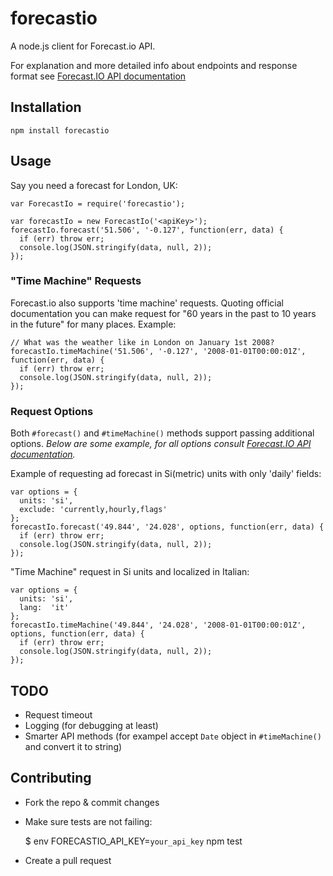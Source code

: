 # forecastio
A node.js client for Forecast.io API.

For explanation and more detailed info about endpoints and response format see [Forecast.IO API documentation](https://developer.forecast.io/docs/v2)


## Installation

```
npm install forecastio
```


## Usage
Say you need a forecast for London, UK:

```
var ForecastIo = require('forecastio');

var forecastIo = new ForecastIo('<apiKey>');
forecastIo.forecast('51.506', '-0.127', function(err, data) {
  if (err) throw err;
  console.log(JSON.stringify(data, null, 2));
});
```


### "Time Machine" Requests
Forecast.io also supports 'time machine' requests. Quoting official documentation you can make request for "60 years in the past to 10 years in the future" for many places. Example:

```
// What was the weather like in London on January 1st 2008?
forecastIo.timeMachine('51.506', '-0.127', '2008-01-01T00:00:01Z', function(err, data) {
  if (err) throw err;
  console.log(JSON.stringify(data, null, 2));
});
```

### Request Options
Both `#forecast()` and `#timeMachine()` methods support passing additional options.
*Below are some example, for all options consult [Forecast.IO API documentation](https://developer.forecast.io/docs/v2).*


Example of requesting ad forecast in Si(metric) units with only 'daily' fields:

```
var options = {
  units: 'si',
  exclude: 'currently,hourly,flags'
};
forecastIo.forecast('49.844', '24.028', options, function(err, data) {
  if (err) throw err;
  console.log(JSON.stringify(data, null, 2));
});
```

"Time Machine" request in Si units and localized in Italian:

```
var options = {
  units: 'si',
  lang:  'it'
};
forecastIo.timeMachine('49.844', '24.028', '2008-01-01T00:00:01Z', options, function(err, data) {
  if (err) throw err;
  console.log(JSON.stringify(data, null, 2));
});
```

## TODO
- Request timeout
- Logging (for debugging at least)
- Smarter API methods (for exampel accept `Date` object in `#timeMachine()` and convert it to string)


## Contributing
* Fork the repo & commit changes
* Make sure tests are not failing:

  $ env FORECASTIO_API_KEY=`your_api_key` npm test

* Create a pull request
